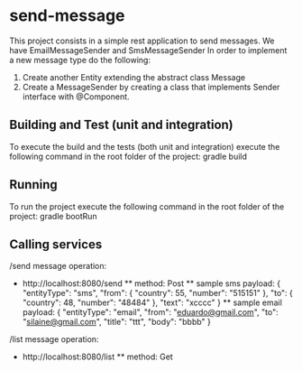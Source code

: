 # send-message
This project consists in a simple rest application to send messages. We have EmailMessageSender and SmsMessageSender
In order to implement a new message type do the following:
1. Create another Entity extending the abstract class Message
2. Create a MessageSender by creating a class that implements Sender interface with @Component.

## Building and Test (unit and integration)
To execute the build and the tests (both unit and integration) execute the following command in the root folder of the project:
    gradle build

## Running
To run the project execute the following command in the root folder of the project:
    gradle bootRun

## Calling services

/send message operation:
* http://localhost:8080/send
** method: Post
** sample sms payload:
{
	"entityType": "sms",
    "from": {
    	"country": 55,
    	"number": "515151"
    },
    "to": {
    	"country": 48,
    	"number": "48484"
    },
    "text": "xcccc"
}
** sample email payload:
{
    "entityType": "email",
    "from": "eduardo@gmail.com",
    "to": "silaine@gmail.com",
    "title": "ttt",
    "body": "bbbb"
}

/list message operation:
* http://localhost:8080/list
** method: Get